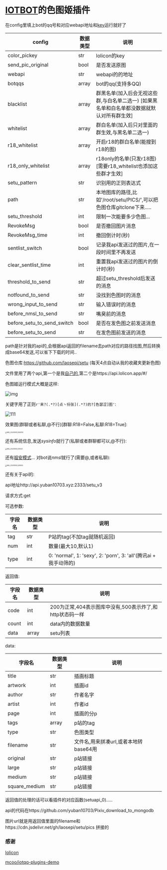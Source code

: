 # [IOTBOT](https://github.com/IOTQQ/IOTQQ)的色图姬插件

在config里填上bot的qq号和对应webapi地址和[key](https://api.lolicon.app/)运行就好了

| config                     | 数据类型 | 说明                                                         |
| -------------------------- | -------- | ------------------------------------------------------------ |
| color_pickey               | str      | lolicon的key                                                 |
| send_pic_original          | bool     | 是否发送原图                                                 |
| webapi                     | str      | webapi的的地址                                               |
| botqqs                     | array    | bot的qq(支持多QQ)                                            |
| blacklist                  | array    | 群黑名单(加入后会无视这些群,与白名单二选一)  [如果黑名单和白名单都没数据就默认对所有群生效] |
| whitelist                  | array    | 群白名单(加入后只对里面的群生效,与黑名单二选一)              |
| r18_whitelist              | array    | 开启r18的群白名单(能搜到r18的图)                             |
| r18_only_whitelist         | array    | r18only的名单(只发r18图)  [需要r18_whitelist也添加这些群才生效] |
| setu_pattern               | str      | 识别用的正则表达式                                           |
| path                       | str      | 本地图库的路径,比如'/root/setu/PICS/',可以把色图仓库gitclone下来..... |
| setu_threshold             | int      | 限制一次能要多少色图...                                      |
| RevokeMsg                  | bool     | 是否撤回图片消息                                             |
| RevokeMsg_time             | int      | 撤回倒计时(秒)                                               |
| sentlist_switch            | bool     | 记录我api发送过的图片,在一段时间里不再发送                   |
| clear_sentlist_time        | int      | 重置我api发送过的图片的倒计时(秒)                            |
| threshold_to_send          | str      | 超过setu_threshold后发送的消息                               |
| notfound_to_send           | str      | 没找到色图时的消息                                           |
| wrong_input_to_send        | str      | 输入错误时的消息                                             |
| before_nmsl_to_send        | str      | 嘴臭前的消息                                                 |
| before_setu_to_send_switch | bool     | 是否在发色图之前发送消息                                     |
| before_setu_to_send        | str      | 在发色图前发送的消息                                         |

path是针对我的api的,会根据api返回的filename去path对应的路径找图,然后转换成base64发送,可以省下下载的时间..

色图仓库:https://github.com/laosepi/setu (每天4点自动从我的收藏夹更新色图)

文件里用了两个api,第一个是我[自己的](http://api.yuban10703.xyz:2333/docs),第二个是https://api.lolicon.app/#/



色图姬运行模式大概是这样:

![img](https://cdn.jsdelivr.net/gh/yuban10703/BlogImgdata/img/20200509060759.png)

关键字用了正则`r'来?(.*?)[点丶份张](.*?)的?[色瑟涩]图'`:

![111](https://cdn.jsdelivr.net/gh/yuban10703/BlogImgdata/img/20200519215641.png)

效果图(群聊或者私聊,@不行)[群聊:R18=False,私聊:R18=True]:

<img src="https://cdn.jsdelivr.net/gh/yuban10703/BlogImgdata/img/20200509062130.jpg" alt="IMG_20200509_062059" style="zoom: 33%;" />

还有系统信息,发送*sysinfo*就行了(私聊或者群聊都可以,@不行):

<img src="https://cdn.jsdelivr.net/gh/yuban10703/BlogImgdata/img/20200509061522.jpg" alt="IMG_20200509_061421" style="zoom: 33%;" />

还有[祖安模式](http://shadiao.app/)... 对bot说*nmsl*就行了(需要@,或者私聊):

<img src="https://cdn.jsdelivr.net/gh/yuban10703/BlogImgdata/img/20200509061742.jpg" alt="IMG_20200509_061659" style="zoom:33%;" />

还有关于api的:

api地址http://api.yuban10703.xyz:2333/setu_v3

请求方式:get

可选参数:

| 字段名 | 数据类型 | 说明                                                         |
| ------ | -------- | ------------------------------------------------------------ |
| tag    | str      | P站的tag(不加tag就随机返回)                                  |
| num    | int      | 数量(最大10,默认1)                                           |
| type   | int      | 0: 'normal', 1: 'sexy', 2: 'porn', 3: 'all'(腾讯ai + 我手动筛的) |

返回值:

| 字段名 | 数据类型 | 说明                                                     |
| ------ | -------- | -------------------------------------------------------- |
| code   | int      | 200为正常,404表示图库中没有,500表示炸了,和http状态码一样 |
| count  | int      | data内的数据数量                                         |
| data   | array    | setu列表                                                 |

data:

| 字段名        | 数据类型 | 说明                                  |
| ------------- | -------- | ------------------------------------- |
| title         | str      | 插画标题                              |
| artwork       | int      | 插画id                                |
| author        | str      | 作者名字                              |
| artist        | int      | 作者id                                |
| page          | int      | 插画的分p                             |
| tags          | array    | p站的tag                              |
|type           | str	   | 色图类型								|
| filename      | str      | 文件名,用来拼凑url,或者本地转base64用 |
| original      | str      | p站链接                               |
| large         | str      | p站链接                               |
| medium        | str      | p站链接                               |
| square_medium | str      | p站链接                               |
返回值的处理的话可以看插件的对应函数(setuapi_0).....

api的代码在https://github.com/yuban10703/Pixiv_download_to_mongodb

图片url就是用返回值里面的filename和https://cdn.jsdelivr.net/gh/laosepi/setu/pics  拼接的

### 感谢

[lolicon](https://api.lolicon.app/#/setu)

[mcoo/iotqq-plugins-demo](https://github.com/mcoo/iotqq-plugins-demo)



